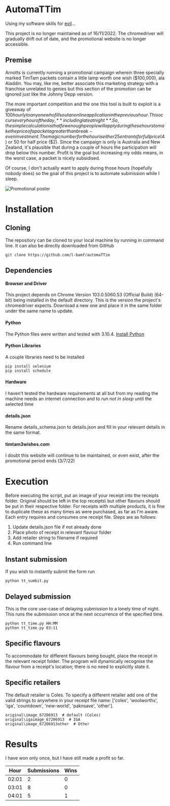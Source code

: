 # AutomaTTim
Using my software skills for [evil](https://www.youtube.com/watch?v=MNt3-rX6pbo)...

This project is no longer maintained as of 16/11/2022. 
The chromedriver will gradually drift out of date, and the promotional website is no longer accessible.

## Premise
Arnotts is currently running a promotional campaign
wherein three specially marked TimTam packets contain a little lamp worth one wish ($100,000), ala Aladdin.
You may, like me, better associate this marketing strategy with a franchise 
unrelated to genies but this section of the promotion can be ignored just like the Johnny Depp version.

The more important competition and the one this tool is built to exploit is a giveaway of $100 hourly to
anyone who fills out an online application in the previous hour. 
This occurs every hour of the day, **including late at night**. 
So, the simple calculation is that few enough people will apply during these hours to make the price of
a packet a greater than break-even investment. 
The magic number for the hour is either 25 entrants for full price ($4) or 50 for half price ($2).
Since the campaign is only is Australia and New Zealand, it's plausible that during a couple of hours
the participation will drop below this number.
Profit is the goal but increasing my odds means, in the worst case, a packet is nicely subsidised.

Of course, I don't actually want to apply during those hours (hopefully nobody does) so the goal of this project is 
to automate submission while I sleep.

![Promotional poster](https://i.pinimg.com/736x/e8/e7/4d/e8e74d6f2218e8c7a0f138b9e2d6ff9a.jpg)

# Installation
## Cloning
The repository can be cloned to your local machine by running in command line. It can also be directly downloaded from
GitHub

    git clone https://github.com/l-bamf/automaTTim
## Dependencies
#### Browser and Driver
This project depends on Chrome Version 103.0.5060.53 (Official Build) (64-bit) being installed in the default directory.
This is the version the project's chromedriver expects. Download a new one and place it in the same folder under the same name to update.
#### Python
The Python files were written and tested with 3.10.4. [Install Python](https://www.python.org/downloads/)
#### Python Libraries
A couple libraries need to be installed

    pip install selenium
    pip install schedule
#### Hardware
I haven't tested the hardware requirements at all but from my reading the machine needs an internet connection
and to run *not in sleep* until the selected time

#### details.json
Rename details_schema.json to details.json and fill in your relevant details in the same format.

#### timtam3wishes.com
I doubt this website will continue to be maintained, or even exist, after the promotional period ends (3/7/22)

# Execution
Before executing the script, put an image of your receipt into the receipts folder. Original should be left in the top
receipts\ but other flavours should be put in their respective folder. For receipts with multiple products, it is fine
to duplicate these as many times as were purchased, as far as I'm aware. Each entry requires and consumes one receipt file.
Steps are as follows:
1. Update details.json file if not already done
2. Place photo of receipt in relevant flavour folder
3. Add retailer string to filename if required
4. Run command line

## Instant submission
If you wish to instantly submit the form run

    python tt_sumbit.py
    
## Delayed submission
This is the core use-case of delaying submission to a lonely time of night. This runs the submission once at the 
next occurrence of the specified time.

    python tt_time.py HH:MM
    python tt_time.py 03:11

## Specific flavours
To accommodate for different flavours being bought, place the receipt in the relevant receipt folder. The program will
dynamically recognise the flavour from a receipt's location; there is no need to explicitly state it.

## Specific retailers
The default retailer is Coles. To specify a different retailer add one of the valid strings to anywhere in your receipt file name: 
['coles', 'woolworths', 'iga', 'countdown', 'new-world', 'paknsave', 'other'].
 
    original\image_67206913  # default (Coles) 
    original\igaimage_67206913  # IGA
    original\image_67206913other  # Other

# Results
I have won only once, but I have still made a profit so far.

| Hour      | Submissions | Wins |
| ----------- | ----------- | ------|
| 02:01     | 2       | 0 |
| 03:01   | 8        | 0 |
| 04:01   | 5        | 1 |
